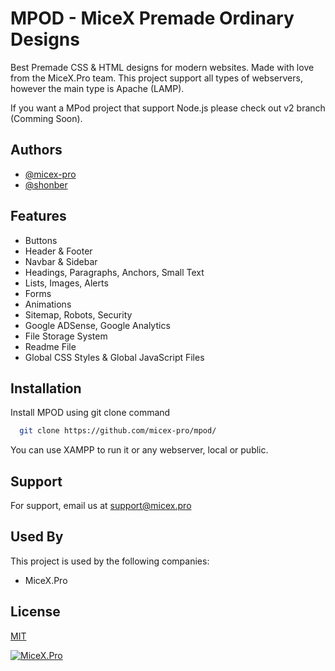 
# MPOD - MiceX Premade Ordinary Designs

Best Premade CSS & HTML designs for modern websites. Made with love from the MiceX.Pro team.
This project support all types of webservers, however the main type is Apache (LAMP).

If you want a MPod project that support Node.js please check out v2 branch (Comming Soon).

## Authors

- [@micex-pro](https://github.com/micex-pro)
- [@shonber](https://www.github.com/shonber)


## Features

- Buttons
- Header & Footer
- Navbar & Sidebar
- Headings, Paragraphs, Anchors, Small Text
- Lists, Images, Alerts
- Forms
- Animations
- Sitemap, Robots, Security
- Google ADSense, Google Analytics
- File Storage System
- Readme File
- Global CSS Styles & Global JavaScript Files
## Installation

Install MPOD using git clone command

```bash
  git clone https://github.com/micex-pro/mpod/
```
    
You can use XAMPP to run it or any webserver, local or public.
## Support

For support, email us at support@micex.pro


## Used By

This project is used by the following companies:

- MiceX.Pro


## License

[MIT](https://choosealicense.com/licenses/mit/)


[![MiceX.Pro](https://yt3.ggpht.com/lb_nEAutpfe29hOS-uJ2arCMYDkOyuQyIwlfZRzJJCcwPLvtBmCyVceqLDUvaz7er61KlUU3dA=w1707-fcrop64=1,00005a57ffffa5a8-k-c0xffffffff-no-nd-rj)](https://micex.pro)


